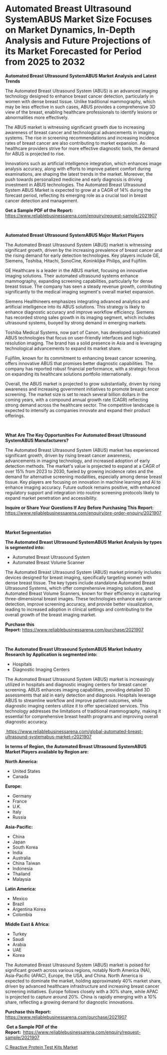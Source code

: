 <p><h1>Automated Breast Ultrasound SystemABUS Market Size Focuses on Market Dynamics, In-Depth Analysis and Future Projections of its Market Forecasted for Period from 2025 to 2032</h1></p><p><strong>Automated Breast Ultrasound SystemABUS Market Analysis and Latest Trends</strong></p>
<p><p>The Automated Breast Ultrasound System (ABUS) is an advanced imaging technology designed to enhance breast cancer detection, particularly in women with dense breast tissue. Unlike traditional mammography, which may be less effective in such cases, ABUS provides a comprehensive 3D view of the breast, enabling healthcare professionals to identify lesions or abnormalities more effectively.</p><p>The ABUS market is witnessing significant growth due to increasing awareness of breast cancer and technological advancements in imaging systems. The rise in screening recommendations and increasing incidence rates of breast cancer are also contributing to market expansion. As healthcare providers strive for more effective diagnostic tools, the demand for ABUS is projected to rise.</p><p>Innovations such as artificial intelligence integration, which enhances image analysis accuracy, along with efforts to improve patient comfort during examinations, are shaping the latest trends in the market. Moreover, the push towards personalized medicine and early diagnosis is driving investment in ABUS technologies. The Automated Breast Ultrasound System ABUS Market is expected to grow at a CAGR of 14% during the forecast period, reflecting its emerging role as a crucial tool in breast cancer detection and management.</p></p>
<p><strong>Get a Sample PDF of the Report:&nbsp;</strong> <a href="https://www.reliablebusinessarena.com/enquiry/request-sample/2021907?utm_campaign=2110&utm_medium=2&utm_source=Github&utm_content=ia&utm_term=29032025&utm_id=automated-breast-ultrasound-systemabus">https://www.reliablebusinessarena.com/enquiry/request-sample/2021907</a></p>
<p>&nbsp;</p>
<p><strong>Automated Breast Ultrasound SystemABUS Major Market Players</strong></p>
<p><p>The Automated Breast Ultrasound System (ABUS) market is witnessing significant growth, driven by the increasing prevalence of breast cancer and the rising demand for early detection technologies. Key players include GE, Siemens, Toshiba, Hitachi, SonoCine, Koninklijke Philips, and Fujifilm. </p><p>GE Healthcare is a leader in the ABUS market, focusing on innovative imaging solutions. Their automated ultrasound systems enhance mammography, expanding screening capabilities, particularly for dense breast tissue. The company has seen a steady revenue growth, contributing significantly to the medical imaging segment's overall market expansion.</p><p>Siemens Healthineers emphasizes integrating advanced analytics and artificial intelligence into its ABUS solutions. This strategy is likely to enhance diagnostic accuracy and improve workflow efficiency. Siemens has recorded strong sales growth in its imaging segment, which includes ultrasound systems, buoyed by strong demand in emerging markets.</p><p>Toshiba Medical Systems, now part of Canon, has developed sophisticated ABUS technologies that focus on user-friendly interfaces and high-resolution imaging. The brand has a solid presence in Asia and is leveraging technological advancements to expand its market share.</p><p>Fujifilm, known for its commitment to enhancing breast cancer screening, offers innovative ABUS that promises better diagnostic capabilities. The company has reported robust financial performance, with a strategic focus on expanding its healthcare solutions portfolio internationally.</p><p>Overall, the ABUS market is projected to grow substantially, driven by rising awareness and increasing government initiatives to promote breast cancer screening. The market size is set to reach several billion dollars in the coming years, with a compound annual growth rate (CAGR) reflecting strong demand across the healthcare sector. The competitive landscape is expected to intensify as companies innovate and expand their product offerings.</p></p>
<p>&nbsp;</p>
<p><strong>What Are The Key Opportunities For Automated Breast Ultrasound SystemABUS Manufacturers?</strong></p>
<p><p>The Automated Breast Ultrasound System (ABUS) market has experienced significant growth, driven by rising breast cancer awareness, advancements in imaging technology, and increased adoption of early detection methods. The market's value is projected to expand at a CAGR of over 15% from 2023 to 2030, fueled by growing incidence rates and the demand for alternative screening modalities, especially among dense breast tissue. Key players are focusing on innovation in machine learning and AI to enhance imaging accuracy. Future outlook remains positive, with enhanced regulatory support and integration into routine screening protocols likely to expand market penetration and accessibility.</p></p>
<p><strong>Inquire or Share Your Questions If Any Before Purchasing This Report:</strong> <a href="https://www.reliablebusinessarena.com/enquiry/pre-order-enquiry/2021907?utm_campaign=2110&utm_medium=2&utm_source=Github&utm_content=ia&utm_term=29032025&utm_id=automated-breast-ultrasound-systemabus">https://www.reliablebusinessarena.com/enquiry/pre-order-enquiry/2021907</a></p>
<p>&nbsp;</p>
<p><strong>Market Segmentation</strong></p>
<p><strong>The Automated Breast Ultrasound SystemABUS Market Analysis by types is segmented into:</strong></p>
<p><ul><li>Automated Breast Ultrasound System</li><li>Automated Breast Volume Scanner</li></ul></p>
<p><p>The Automated Breast Ultrasound System (ABUS) market primarily includes devices designed for breast imaging, specifically targeting women with dense breast tissue. The key types include standalone Automated Breast Ultrasound Systems, which offer comprehensive imaging solutions, and Automated Breast Volume Scanners, known for their efficiency in capturing three-dimensional breast images. These technologies enhance early cancer detection, improve screening accuracy, and provide better visualization, leading to increased adoption in clinical settings and contributing to the overall growth of the breast imaging market.</p></p>
<p><strong>Purchase this Report:&nbsp;</strong><a href="https://www.reliablebusinessarena.com/purchase/2021907?utm_campaign=2110&utm_medium=2&utm_source=Github&utm_content=ia&utm_term=29032025&utm_id=automated-breast-ultrasound-systemabus">https://www.reliablebusinessarena.com/purchase/2021907</a></p>
<p>&nbsp;</p>
<p><strong>The Automated Breast Ultrasound SystemABUS Market Industry Research by Application is segmented into:</strong></p>
<p><ul><li>Hospitals</li><li>Diagnostic Imaging Centers</li></ul></p>
<p><p>The Automated Breast Ultrasound System (ABUS) market is increasingly utilized in hospitals and diagnostic imaging centers for breast cancer screening. ABUS enhances imaging capabilities, providing detailed 3D assessments that aid in early detection and diagnosis. Hospitals leverage ABUS to streamline workflow and improve patient outcomes, while diagnostic imaging centers utilize it to offer specialized services. This technology addresses the limitations of traditional mammography, making it essential for comprehensive breast health programs and improving overall diagnostic accuracy.</p></p>
<p><a href="https://www.reliablebusinessarena.com/global-automated-breast-ultrasound-systemabus-market-r2021907?utm_campaign=2110&utm_medium=2&utm_source=Github&utm_content=ia&utm_term=29032025&utm_id=automated-breast-ultrasound-systemabus">&nbsp;https://www.reliablebusinessarena.com/global-automated-breast-ultrasound-systemabus-market-r2021907</a></p>
<p><strong>In terms of Region, the Automated Breast Ultrasound SystemABUS Market Players available by Region are:</strong></p>
<p>
    <p> <strong> North America: </strong>
        <ul>
            <li>United States</li>
            <li>Canada</li>
        </ul>
        </p> 
    <p> <strong> Europe: </strong>
        <ul>
            <li>Germany</li>
            <li>France</li>
            <li>U.K.</li>
            <li>Italy</li>
            <li>Russia</li>
        </ul>
        </p> 
    <p> <strong> Asia-Pacific: </strong>
        <ul>
            <li>China</li>
            <li>Japan</li>
            <li>South Korea</li>
            <li>India</li>
            <li>Australia</li>
            <li>China Taiwan</li>
            <li>Indonesia</li>
            <li>Thailand</li>
            <li>Malaysia</li>
        </ul>
        </p> 
    <p> <strong> Latin America: </strong>
        <ul>
            <li>Mexico</li>
            <li>Brazil</li>
            <li>Argentina Korea</li>
            <li>Colombia</li>
        </ul>
        </p> 
    <p> <strong> Middle East & Africa: </strong>
        <ul>
            <li>Turkey</li>
            <li>Saudi</li>
            <li>Arabia</li>
            <li>UAE</li>
            <li>Korea</li>
        </ul>
    </p>
    </p>
<p><p>The Automated Breast Ultrasound System (ABUS) market is poised for significant growth across various regions, notably North America (NA), Asia-Pacific (APAC), Europe, the USA, and China. North America is expected to dominate the market, holding approximately 40% market share, driven by advanced healthcare infrastructure and increasing breast cancer screening initiatives. Europe follows closely with a 30% share, while APAC is projected to capture around 20%. China is rapidly emerging with a 10% share, reflecting a growing demand for diagnostic innovations.</p></p>
<p><strong>Purchase this Report: </strong><a href="https://www.reliablebusinessarena.com/purchase/2021907?utm_campaign=2110&utm_medium=2&utm_source=Github&utm_content=ia&utm_term=29032025&utm_id=automated-breast-ultrasound-systemabus">https://www.reliablebusinessarena.com/purchase/2021907</a></p>
<p>&nbsp;<strong>Get a Sample PDF of the Report:&nbsp;&nbsp;</strong><a href="https://www.reliablebusinessarena.com/enquiry/request-sample/2021907?utm_campaign=2110&utm_medium=2&utm_source=Github&utm_content=ia&utm_term=29032025&utm_id=automated-breast-ultrasound-systemabus">https://www.reliablebusinessarena.com/enquiry/request-sample/2021907</a></p>
<p><strong></strong></p>
<p><p><a href="https://github.com/irfadac/Market-Research-Report-List-5/blob/main/c-reactive-protein-test-kits-market.md?utm_campaign=2110&utm_medium=2&utm_source=Github&utm_content=ia&utm_term=29032025&utm_id=automated-breast-ultrasound-systemabus">C Reactive Protein Test Kits Market</a></p></p>